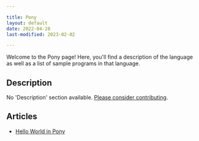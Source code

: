 ```yaml
---

title: Pony
layout: default
date: 2022-04-28
last-modified: 2023-02-02

---
```


Welcome to the Pony page! Here, you'll find a description of the language as well as a list of sample programs in that language.

## Description

No 'Description' section available. [Please consider contributing](https://github.com/TheRenegadeCoder/sample-programs-website).

## Articles

- [Hello World in Pony](https://sampleprograms.io/projects/hello-world/pony)
